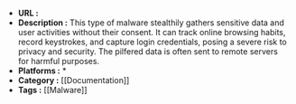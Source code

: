 - **URL :** 
- **Description :** This type of malware stealthily gathers sensitive data and user activities without their consent. It can track online browsing habits, record keystrokes, and capture login credentials, posing a severe risk to privacy and security. The pilfered data is often sent to remote servers for harmful purposes.
- **Platforms :** *
- **Category :** [[Documentation]]
- **Tags :** [[Malware]]